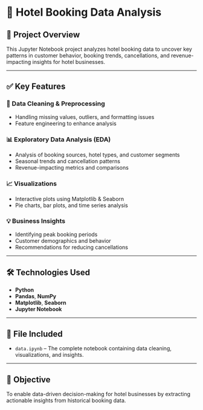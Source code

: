 # 🏨 Hotel Booking Data Analysis

## 📌 Project Overview

This Jupyter Notebook project analyzes hotel booking data to uncover key patterns in customer behavior, booking trends, cancellations, and revenue-impacting insights for hotel businesses.

---

## ✅ Key Features

### 🔄 Data Cleaning & Preprocessing
- Handling missing values, outliers, and formatting issues
- Feature engineering to enhance analysis

### 📊 Exploratory Data Analysis (EDA)
- Analysis of booking sources, hotel types, and customer segments
- Seasonal trends and cancellation patterns
- Revenue-impacting metrics and comparisons

### 📈 Visualizations
- Interactive plots using Matplotlib & Seaborn
- Pie charts, bar plots, and time series analysis

### 💡 Business Insights
- Identifying peak booking periods
- Customer demographics and behavior
- Recommendations for reducing cancellations

---

## 🛠 Technologies Used

- **Python**
- **Pandas**, **NumPy**
- **Matplotlib**, **Seaborn**
- **Jupyter Notebook**

---

## 📁 File Included

- `data.ipynb` – The complete notebook containing data cleaning, visualizations, and insights.

---

## 📍 Objective

To enable data-driven decision-making for hotel businesses by extracting actionable insights from historical booking data.
